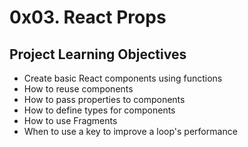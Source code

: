 # 0x03. React Props

## Project Learning Objectives
* Create basic React components using functions
* How to reuse components
* How to pass properties to components
* How to define types for components
* How to use Fragments
* When to use a key to improve a loop's performance
